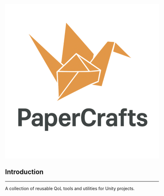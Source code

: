 ![PaperCrafts Logo](Documentation~/Icon.png)

Introduction
---
---
A collection of reusable QoL tools and utilities for Unity projects.